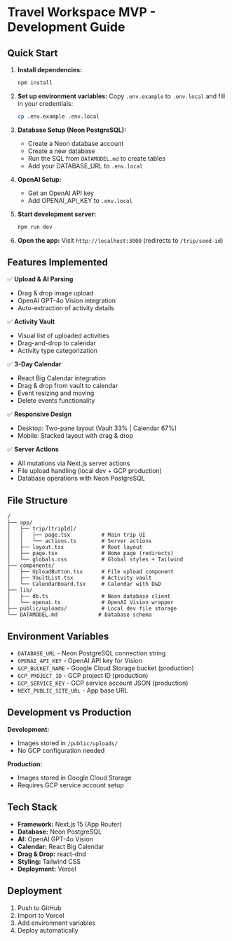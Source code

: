 # Travel Workspace MVP - Development Guide

## Quick Start

1. **Install dependencies:**
   ```bash
   npm install
   ```

2. **Set up environment variables:**
   Copy `.env.example` to `.env.local` and fill in your credentials:
   ```bash
   cp .env.example .env.local
   ```

3. **Database Setup (Neon PostgreSQL):**
   - Create a Neon database account
   - Create a new database
   - Run the SQL from `DATAMODEL.md` to create tables
   - Add your DATABASE_URL to `.env.local`

4. **OpenAI Setup:**
   - Get an OpenAI API key
   - Add OPENAI_API_KEY to `.env.local`

5. **Start development server:**
   ```bash
   npm run dev
   ```

6. **Open the app:**
   Visit `http://localhost:3000` (redirects to `/trip/seed-id`)

## Features Implemented

✅ **Upload & AI Parsing**
- Drag & drop image upload
- OpenAI GPT-4o Vision integration
- Auto-extraction of activity details

✅ **Activity Vault**
- Visual list of uploaded activities
- Drag-and-drop to calendar
- Activity type categorization

✅ **3-Day Calendar**
- React Big Calendar integration
- Drag & drop from vault to calendar
- Event resizing and moving
- Delete events functionality

✅ **Responsive Design**
- Desktop: Two-pane layout (Vault 33% | Calendar 67%)
- Mobile: Stacked layout with drag & drop

✅ **Server Actions**
- All mutations via Next.js server actions
- File upload handling (local dev + GCP production)
- Database operations with Neon PostgreSQL

## File Structure

```
/
├── app/
│   ├── trip/[tripId]/
│   │   ├── page.tsx          # Main trip UI
│   │   └── actions.ts        # Server actions
│   ├── layout.tsx            # Root layout
│   ├── page.tsx              # Home page (redirects)
│   └── globals.css           # Global styles + Tailwind
├── components/
│   ├── UploadButton.tsx      # File upload component
│   ├── VaultList.tsx         # Activity vault
│   └── CalendarBoard.tsx     # Calendar with D&D
├── lib/
│   ├── db.ts                 # Neon database client
│   └── openai.ts             # OpenAI Vision wrapper
├── public/uploads/           # Local dev file storage
└── DATAMODEL.md             # Database schema
```

## Environment Variables

- `DATABASE_URL` - Neon PostgreSQL connection string
- `OPENAI_API_KEY` - OpenAI API key for Vision
- `GCP_BUCKET_NAME` - Google Cloud Storage bucket (production)
- `GCP_PROJECT_ID` - GCP project ID (production)
- `GCP_SERVICE_KEY` - GCP service account JSON (production)
- `NEXT_PUBLIC_SITE_URL` - App base URL

## Development vs Production

**Development:**
- Images stored in `/public/uploads/`
- No GCP configuration needed

**Production:**
- Images stored in Google Cloud Storage
- Requires GCP service account setup

## Tech Stack

- **Framework:** Next.js 15 (App Router)
- **Database:** Neon PostgreSQL
- **AI:** OpenAI GPT-4o Vision
- **Calendar:** React Big Calendar
- **Drag & Drop:** react-dnd
- **Styling:** Tailwind CSS
- **Deployment:** Vercel

## Deployment

1. Push to GitHub
2. Import to Vercel
3. Add environment variables
4. Deploy automatically
